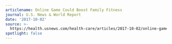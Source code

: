 ```yaml
---
articlename: Online Game Could Boost Family Fitness
journal: U.S. News & World Report
date: '2017-10-02'
source: >-
  https://health.usnews.com/health-care/articles/2017-10-02/online-game-could-boost-family-fitness
spotlight: false
---
```


